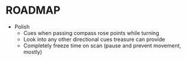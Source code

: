 # ROADMAP
- Polish
  - Cues when passing compass rose points while turning
  - Look into any other directional cues treasure can provide
  - Completely freeze time on scan (pause and prevent movement, mostly)
